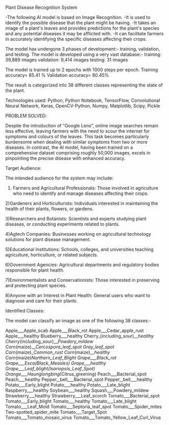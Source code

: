 Plant Disease Recognition System

-The following AI model is based on Image Recognition.
-It is used to identify the possible disease that the plant might be having.
-It takes an image of a plant's leaves and provides predictions for the plant's species and any potential diseases it may be afflicted with.
-It can facilitate farmers in accurately identifying the specific diseases affecting their crops.


The model has undergone 3 phases of development:- training, validation, and testing.
The model is developed using a very vast database:-
training: 39,889 images
validation: 9,414 images
testing: 31 images

The model is trained up to 2 epochs with 1000 steps per epoch.
Training accuracy= 85.41 %
Validation accuracy= 80.45%

The result is categorized into 38 different classes representing the state of the plant.

Technologies used: Python, Python Notebook, TensorFlow, Convolutional Neural Network, Keras, OpenCV-Python, Numpy, Matplotlib, Scipy, Pickle


PROBLEM SOLVED:

Despite the introduction of “Google Lens”, online image searches remain less effective, leaving farmers with the need to scour the internet for symptoms and colours of the leaves. This task becomes particularly burdensome when dealing with similar symptoms from two or more diseases. In contrast, the AI model, having been trained on a comprehensive dataset comprising roughly 50,000 images, excels in pinpointing the precise disease with enhanced accuracy.



Target Audience: 

The intended audience for the system may include:

1) Farmers and Agricultural Professionals: Those involved in agriculture who need to identify and manage diseases affecting their crops.

2)Gardeners and Horticulturists: Individuals interested in maintaining the health of their plants, flowers, or gardens.

3)Researchers and Botanists: Scientists and experts studying plant diseases, or conducting experiments related to plants.

4)Agtech Companies: Businesses working on agricultural technology solutions for plant disease management.

5)Educational Institutions: Schools, colleges, and universities teaching agriculture, horticulture, or related subjects.

6)Government Agencies: Agricultural departments and regulatory bodies responsible for plant health.

7)Environmentalists and Conservationists: Those interested in preserving and protecting plant species.

8)Anyone with an Interest in Plant Health: General users who want to diagnose and care for their plants.



Identified Classes:

The model can classify an image as one of the following 38 classes:-

Apple___Apple_scab
Apple___Black_rot
Apple___Cedar_apple_rust
Apple___healthy
Blueberry___healthy
Cherry_(including_sour)___healthy
Cherry_(including_sour)___Powdery_mildew
Corn_(maize)___Cercospora_leaf_spot Gray_leaf_spot
Corn_(maize)___Common_rust_
Corn_(maize)___healthy
Corn_(maize)___Northern_Leaf_Blight
Grape___Black_rot
Grape___Esca_(Black_Measles)
Grape___healthy
Grape___Leaf_blight_(Isariopsis_Leaf_Spot)
Orange___Haunglongbing_(Citrus_greening)
Peach___Bacterial_spot
Peach___healthy
Pepper,_bell___Bacterial_spot
Pepper,_bell___healthy
Potato___Early_blight
Potato___healthy
Potato___Late_blight
Raspberry___healthy
Soybean___healthy
Squash___Powdery_mildew
Strawberry___healthy
Strawberry___Leaf_scorch
Tomato___Bacterial_spot
Tomato___Early_blight
Tomato___healthy
Tomato___Late_blight
Tomato___Leaf_Mold
Tomato___Septoria_leaf_spot
Tomato___Spider_mites Two-spotted_spider_mite
Tomato___Target_Spot
Tomato___Tomato_mosaic_virus
Tomato___Tomato_Yellow_Leaf_Curl_Virus
